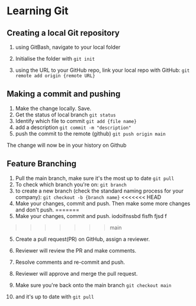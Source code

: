 # Learning Git

## Creating a local Git repository 

1. using GitBash, navigate to your local folder
2. Initialise the folder with `git init`

3. using the URL to your GitHub repo, link your local repo with GitHub: `git remote add origin {remote URL}`

## Making a commit and pushing

1. Make the change locally. Save.
2. Get the status of local branch `git status`
3. Identify which file to commit `git add {file name}` 
4. add a description `git commit -m "description"`
5. push the commit to the remote (github) `git push origin main`

The change will now be in your history on Github


## Feature Branching

1. Pull the main branch, make sure it's the most up to date `git pull`
2. To check which branch you're on: `git branch`
3. to create a new branch (check the standard naming process for your company): `git checkout -b {branch name}`
<<<<<<< HEAD
4. Make your changes, commit and push. Then make some more changes and don't push.
=======
4. Make your changes, commit and push. iodoifnssbd fisfh fjsd f
>>>>>>> main
5. Create a pull request(PR) on GitHub, assign a reviewer.
6. Reviewer will review the PR and make comments. 
7. Resolve comments and re-commit and push.
8. Reviewer will approve and merge the pull request. 

9. Make sure you're back onto the main branch `git checkout main`
10. and it's up to date with `git pull`